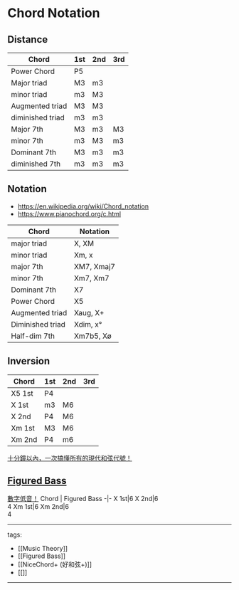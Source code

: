 # Chord Notation

## Distance

Chord | 1st | 2nd | 3rd 
-|-|-|-
Power Chord|P5
Major triad|M3|m3|
minor triad|m3|M3|
Augmented triad|M3|M3
diminished triad|m3|m3
Major 7th|M3|m3|M3
minor 7th|m3|M3|m3
Dominant 7th|M3|m3|m3
diminished 7th|m3|m3|m3

## Notation
 * https://en.wikipedia.org/wiki/Chord_notation
 * https://www.pianochord.org/c.html

Chord | Notation
-|-
major triad | X, XM
minor triad | Xm, x
major 7th| XM7, Xmaj7
minor 7th| Xm7, Xm7
Dominant 7th| X7
Power Chord| X5
Augmented triad| Xaug, X+
Diminished triad| Xdim, x°
Half-dim 7th| Xm7b5, Xø

## Inversion

Chord | 1st | 2nd | 3rd 
-|-|-|-
X5 1st|P4
X 1st|m3|M6
X 2nd|P4|M6
Xm 1st|M3|M6
Xm 2nd|P4|m6

[十分鐘以內，一次搞懂所有的現代和弦代號！](https://www.youtube.com/watch?v=I0y2LY4sPZA)

## [Figured Bass](https://en.wikipedia.org/wiki/Figured_bass)
[數字低音！](https://www.youtube.com/watch?v=_I5EPcOykrc)
Chord | Figured Bass
-|-
X 1st|6
X 2nd|6<br>4
Xm 1st|6
Xm 2nd|6<br>4




---
tags:
  - [[Music Theory]]
  - [[Figured Bass]]
  - [[NiceChord+ (好和弦+)]]
  - [[]]
---
